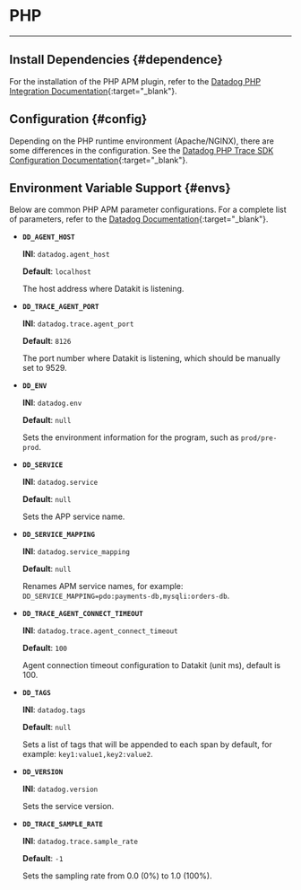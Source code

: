 # PHP

---

## Install Dependencies {#dependence}

For the installation of the PHP APM plugin, refer to the [Datadog PHP Integration Documentation](https://docs.datadoghq.com/tracing/trace_collection/automatic_instrumentation/dd_libraries/php/#install-the-extension){:target="_blank"}.

## Configuration {#config}

Depending on the PHP runtime environment (Apache/NGINX), there are some differences in the configuration. See the [Datadog PHP Trace SDK Configuration Documentation](https://docs.datadoghq.com/tracing/trace_collection/library_config/php/){:target="_blank"}.

## Environment Variable Support {#envs}

Below are common PHP APM parameter configurations. For a complete list of parameters, refer to the [Datadog Documentation](https://docs.datadoghq.com/tracing/trace_collection/library_config/php/){:target="_blank"}.

- **`DD_AGENT_HOST`**

    **INI**: `datadog.agent_host`

    **Default**: `localhost`

    The host address where Datakit is listening.

- **`DD_TRACE_AGENT_PORT`**

    **INI**: `datadog.trace.agent_port`

    **Default**: `8126`

    The port number where Datakit is listening, which should be manually set to 9529.

- **`DD_ENV`**

    **INI**: `datadog.env`

    **Default**: `null`

    Sets the environment information for the program, such as `prod/pre-prod`.

- **`DD_SERVICE`**

    **INI**: `datadog.service`

    **Default**: `null`

    Sets the APP service name.

- **`DD_SERVICE_MAPPING`**

    **INI**: `datadog.service_mapping`

    **Default**: `null`

    Renames APM service names, for example: `DD_SERVICE_MAPPING=pdo:payments-db,mysqli:orders-db`.

- **`DD_TRACE_AGENT_CONNECT_TIMEOUT`**

    **INI**: `datadog.trace.agent_connect_timeout`

    **Default**: `100`

    Agent connection timeout configuration to Datakit (unit ms), default is 100.

- **`DD_TAGS`**

    **INI**: `datadog.tags`

    **Default**: `null`

    Sets a list of tags that will be appended to each span by default, for example: `key1:value1,key2:value2`.

- **`DD_VERSION`**

    **INI**: `datadog.version`

    Sets the service version.

- **`DD_TRACE_SAMPLE_RATE`**

    **INI**: `datadog.trace.sample_rate`

    **Default**: `-1`

    Sets the sampling rate from 0.0 (0%) to 1.0 (100%).
